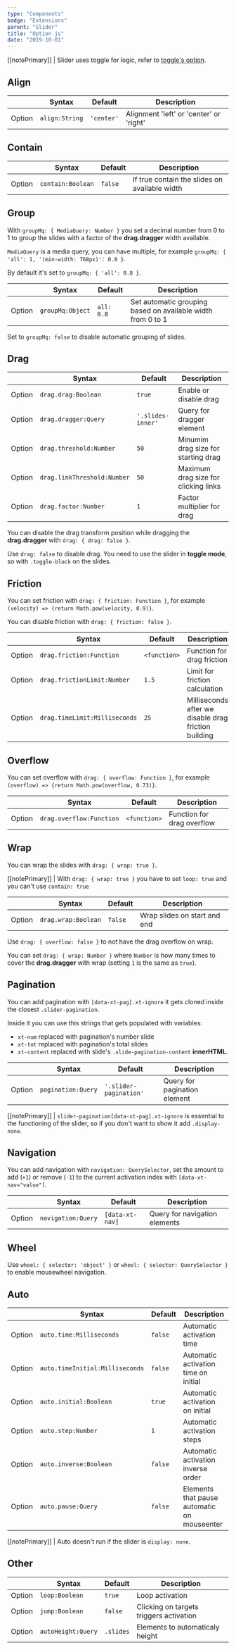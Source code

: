 ```yaml
---
type: "Components"
badge: "Extensions"
parent: "Slider"
title: "Option js"
date: "2019-10-01"
---
```


[[notePrimary]]
| Slider uses toggle for logic, refer to [toggle's option](/components/toggle/option-js).

## Align

<div class="table-scroll">

|                         | Syntax                                    | Default                       | Description                   |
| ----------------------- | ----------------------------------------- | ----------------------------- | ----------------------------- |
| Option                  | `align:String`                          | `'center'`        | Alignment 'left' or 'center' or 'right'           |

</div>

<demo>
  <demovanilla src="vanilla/components/slider/align-center">
  </demovanilla>
  <demovanilla src="vanilla/components/slider/align-left">
  </demovanilla>
  <demovanilla src="vanilla/components/slider/align-right">
  </demovanilla>
</demo>

## Contain

<div class="table-scroll">

|                         | Syntax                                    | Default                       | Description                   |
| ----------------------- | ----------------------------------------- | ----------------------------- | ----------------------------- |
| Option                  | `contain:Boolean`                          | `false`        | If true contain the slides on available width            |

</div>

<demo>
  <demovanilla src="vanilla/components/slider/contain-center">
  </demovanilla>
  <demovanilla src="vanilla/components/slider/contain-left">
  </demovanilla>
  <demovanilla src="vanilla/components/slider/contain-right">
  </demovanilla>
</demo>

## Group

With `groupMq: { MediaQuery: Number }` you set a decimal number from 0 to 1 to group the slides with a factor of the **drag.dragger** width available.

`MediaQuery` is a media query, you can have multiple, for example `groupMq: { 'all': 1, '(min-width: 768px)': 0.8 }`.

By default it's set to `groupMq: { 'all': 0.8 }`.

<div class="table-scroll">

|                         | Syntax                                    | Default                       | Description                   |
| ----------------------- | ----------------------------------------- | ----------------------------- | ----------------------------- |
| Option                  | `groupMq:Object`                          | `all: 0.8`        | Set automatic grouping based on available width from 0 to 1            |

</div>

<demo>
  <demovanilla src="vanilla/components/slider/group-responsive">
  </demovanilla>
</demo>

Set to `groupMq: false` to disable automatic grouping of slides.

<demo>
  <demovanilla src="vanilla/components/slider/group-false">
  </demovanilla>
</demo>

## Drag

<div class="table-scroll">

|                         | Syntax                                    | Default                       | Description                   |
| ----------------------- | ----------------------------------------- | ----------------------------- | ----------------------------- |
| Option                  | `drag.drag:Boolean`                          | `true`        | Enable or disable drag             |
| Option                  | `drag.dragger:Query`                          | `'.slides-inner'`        | Query for dragger element             |
| Option                  | `drag.threshold:Number`                          | `50`        | Minumim drag size for starting drag             |
| Option                  | `drag.linkThreshold:Number`                          | `50`        | Maximum drag size for clicking links             |
| Option                  | `drag.factor:Number`                          | `1`        | Factor multiplier for drag             |

</div>

You can disable the drag transform position while dragging the **drag.dragger** with `drag: { drag: false }`.

Use `drag: false` to disable drag. You need to use the slider in **toggle mode**, so with `.toggle-block` on the slides.

<demo>
  <demovanilla src="vanilla/components/slider/toggle-css">
  </demovanilla>
  <demovanilla src="vanilla/components/slider/toggle-js">
  </demovanilla>
</demo>

## Friction

You can set friction with `drag: { friction: Function }`, for example `(velocity) => {return Math.pow(velocity, 0.9)}`.

You can disable friction with `drag: { friction: false }`.

<div class="table-scroll">

|                         | Syntax                                    | Default                       | Description                   |
| ----------------------- | ----------------------------------------- | ----------------------------- | ----------------------------- |
| Option                  | `drag.friction:Function`                          | `<function>`        | Function for drag friction             |
| Option                  | `drag.frictionLimit:Number`                          | `1.5`        | Limit for friction calculation             |
| Option                  | `drag.timeLimit:Milliseconds`                          | `25`        | Milliseconds after we disable drag friction building            |

</div>

<demo>
  <demovanilla src="vanilla/components/slider/friction-false">
  </demovanilla>
</demo>

## Overflow

You can set overflow with `drag: { overflow: Function }`, for example `(overflow) => {return Math.pow(overflow, 0.73)}`.

<div class="table-scroll">

|                         | Syntax                                    | Default                       | Description                   |
| ----------------------- | ----------------------------------------- | ----------------------------- | ----------------------------- |
| Option                  | `drag.overflow:Function`                          | `<function>`        | Function for drag overflow             |

</div>

## Wrap

You can wrap the slides with `drag: { wrap: true }`.

[[notePrimary]]
| With `drag: { wrap: true }` you have to set `loop: true` and you can't use `contain: true`

<div class="table-scroll">

|                         | Syntax                                    | Default                       | Description                   |
| ----------------------- | ----------------------------------------- | ----------------------------- | ----------------------------- |
| Option                  | `drag.wrap:Boolean`                          | `false`        | Wrap slides on start and end             |

</div>

<demo>
  <demovanilla src="vanilla/components/slider/wrap">
  </demovanilla>
  <demovanilla src="vanilla/components/slider/wrap-left">
  </demovanilla>
  <demovanilla src="vanilla/components/slider/wrap-right">
  </demovanilla>
</demo>

Use `drag: { overflow: false }` to not have the drag overflow on wrap.

You can set `drag: { wrap: Number }` where `Number` is how many times to cover the **drag.dragger** with wrap (setting `1` is the same as `true`).

<demo>
  <demovanilla src="vanilla/components/slider/wrap-overflow">
  </demovanilla>
</demo>

## Pagination

You can add pagination with `[data-xt-pag].xt-ignore` it gets cloned inside the closest `.slider-pagination`.

Inside it you can use this strings that gets populated with variables:

- `xt-num` replaced with pagination's number slide
- `xt-tot` replaced with pagination's total slides
- `xt-content` replaced with slide's `.slide-pagination-content` **innerHTML**.

<div class="table-scroll">

|                         | Syntax                                    | Default                       | Description                   |
| ----------------------- | ----------------------------------------- | ----------------------------- | ----------------------------- |
| Option                  | `pagination:Query`                          | `'.slider-pagination'`        | Query for pagination element             |

</div>

<script type="text/plain" class="language-markup">
  <nav class="slider-pagination">
    <button type="button" class="btn btn-default xt-ignore" data-xt-pag title="Slide xt-num">
      xt-num of xt-tot
    </button>
  </nav>
</script>

[[notePrimary]]
| `slider-pagination[data-xt-pag].xt-ignore` is essential to the functioning of the slider, so if you don't want to show it add `.display-none`.

<demo>
  <demovanilla src="vanilla/components/slider/pagination">
  </demovanilla>
</demo>

## Navigation

You can add navigation with `navigation: QuerySelector`, set the amount to add (`+1`) or remove (`-1`) to the current activation index with `[data-xt-nav="value"]`.

<div class="table-scroll">

|                         | Syntax                                    | Default                       | Description                   |
| ----------------------- | ----------------------------------------- | ----------------------------- | ----------------------------- |
| Option                  | `navigation:Query`                          | `[data-xt-nav]`        | Query for navigation elements             |

</div>

<script type="text/plain" class="language-markup">
  <button type="button" class="btn btn-default" data-xt-nav="-1" title="Previous slide">
    <span class="icon-xt-chevron-left"></span>
  </button>
  <button type="button" class="btn btn-default" data-xt-nav="1" title="Next slide">
    <span class="icon-xt-chevron-right"></span>
  </button>
</script>

<demo>
  <demovanilla src="vanilla/components/slider/navigation">
  </demovanilla>
</demo>

## Wheel

Use `wheel: { selector: 'object' }` or `wheel: { selector: QuerySelector }` to enable mousewheel navigation.

<demo>
  <demovanilla src="vanilla/components/slider/wheel">
  </demovanilla>
</demo>

## Auto

<div class="table-scroll">

|                         | Syntax                                    | Default                       | Description                   |
| ----------------------- | ----------------------------------------- | ----------------------------- | ----------------------------- |
| Option                  | `auto.time:Milliseconds`                          | `false`        | Automatic activation time            |
| Option                  | `auto.timeInitial:Milliseconds`                          | `false`        | Automatic activation time on initial            |
| Option                  | `auto.initial:Boolean`                          | `true`        | Automatic activation on initial            |
| Option                  | `auto.step:Number`                          | `1`        | Automatic activation steps            |
| Option                  | `auto.inverse:Boolean`                          | `false`        | Automatic activation inverse order            |
| Option                  | `auto.pause:Query`                          | `false`        | Elements that pause automatic on mouseenter            |

</div>

[[notePrimary]]
| Auto doesn't run if the slider is `display: none`.

<demo>
  <demovanilla src="vanilla/components/slider/auto">
  </demovanilla>
</demo>

## Other

<div class="table-scroll">

|                         | Syntax                                    | Default                       | Description                   |
| ----------------------- | ----------------------------------------- | ----------------------------- | ----------------------------- |
| Option                  | `loop:Boolean`                          | `true`        | Loop activation            |
| Option                  | `jump:Boolean`                          | `false`        | Clicking on targets triggers activation            |
| Option                  | `autoHeight:Query`                          | `.slides`        | Elements to automaticaly height            |

</div>

<demo>
  <demovanilla src="vanilla/components/slider/other">
  </demovanilla>
</demo>

